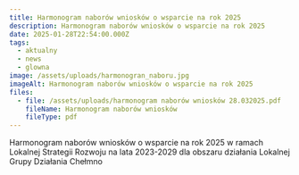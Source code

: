 ```yaml
---
title: Harmonogram naborów wniosków o wsparcie na rok 2025
description: Harmonogram naborów wniosków o wsparcie na rok 2025
date: 2025-01-28T22:54:00.000Z
tags:
  - aktualny
  - news
  - glowna
image: /assets/uploads/harmonogran_naboru.jpg
imageAlt: Harmonogram naborów wniosków o wsparcie na rok 2025
files:
  - file: /assets/uploads/harmonogram naborów wniosków 28.032025.pdf
    fileName: Harmonogram naborów wniosków
    fileType: pdf
---
```

Harmonogram naborów wniosków o wsparcie na rok 2025 w ramach Lokalnej Strategii Rozwoju na lata 2023-2029 dla obszaru działania Lokalnej Grupy Działania Chełmno
